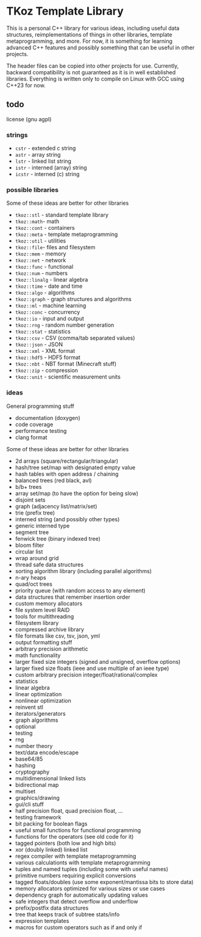 # TKoz Template Library

This is a personal C++ library for various ideas, including useful data
structures, reimplementations of things in other libraries, template
metaprogramming, and more. For now, it is something for learning advanced C++
features and possibly something that can be useful in other projects.

The header files can be copied into other projects for use. Currently, backward
compatibility is not guaranteed as it is in well established libraries.
Everything is written only to compile on Linux with GCC using C++23 for now.

## todo

license (gnu agpl)

### strings

- `cstr` - extended c string
- `astr` - array string
- `lstr` - linked list string
- `istr` - interned (array) string
- `icstr` - interned (c) string

### possible libraries

Some of these ideas are better for other libraries

- `tkoz::stl` - standard template library
- `tkoz::math`- math
- `tkoz::cont` - containers
- `tkoz::meta` - template metaprogramming
- `tkoz::util` - utilities
- `tkoz::file`- files and filesystem
- `tkoz::mem` - memory
- `tkoz::net` - network
- `tkoz::func` - functional
- `tkoz::num` - numbers
- `tkoz::linalg` - linear algebra
- `tkoz::time` - date and time
- `tkoz::algo` - algorithms
- `tkoz::graph` - graph structures and algorithms
- `tkoz::ml` - machine learning
- `tkoz::conc` - concurrency
- `tkoz::io` - input and output
- `tkoz::rng` - random number generation
- `tkoz::stat` - statistics
- `tkoz::csv` - CSV (comma/tab separated values)
- `tkoz::json` - JSON
- `tkoz::xml` - XML format
- `tkoz::hdf5` - HDF5 format
- `tkoz::nbt` - NBT format (Minecraft stuff)
- `tkoz::zip` - compression
- `tkoz::unit` - scientific measurement units

### ideas

General programming stuff
- documentation (doxygen)
- code coverage
- performance testing
- clang format

Some of these ideas are better for other libraries

- 2d arrays (square/rectangular/triangular)
- hash/tree set/map with designated empty value
- hash tables with open address / chaining
- balanced trees (red black, avl)
- b/b+ trees
- array set/map (to have the option for being slow)
- disjoint sets
- graph (adjacency list/matrix/set)
- trie (prefix tree)
- interned string (and possibly other types)
- generic interned type
- segment tree
- fenwick tree (binary indexed tree)
- bloom filter
- circular list
- wrap around grid
- thread safe data structures
- sorting algorithm library (including parallel algorithms)
- n-ary heaps
- quad/oct trees
- priority queue (with random access to any element)
- data structures that remember insertion order
- custom memory allocators
- file system level RAID
- tools for multithreading
- filesystem library
- compressed archive library
- file formats like csv, tsv, json, yml
- output formatting stuff
- arbitrary precision arithmetic
- math functionality
- larger fixed size integers (signed and unsigned, overflow options)
- larger fixed size floats (ieee and use multiple of an ieee type)
- custom arbitrary precision integer/float/rational/complex
- statistics
- linear algebra
- linear optimization
- nonlinear optimization
- reinvent stl
- iterators/generators
- graph algorithms
- optional
- testing
- rng
- number theory
- text/data encode/escape
- base64/85
- hashing
- cryptography
- multidimensional linked lists
- bidirectional map
- multiset
- graphics/drawing
- gui/cli stuff
- half precision float, quad precision float, ...
- testing framework
- bit packing for boolean flags
- useful small functions for functional programming
- functions for the operators (see old code for it)
- tagged pointers (both low and high bits)
- xor (doubly linked) linked list
- regex compiler with template metaprogramming
- various calculationts with template metaprogramming
- tuples and named tuples (including some with useful names)
- primitive numbers requiring explicit conversions
- tagged floats/doubles (use some exponent/mantissa bits to store data)
- memory allocators optimized for various sizes or use cases
- dependency graph for automatically updating values
- safe integers that detect overflow and underflow
- prefix/postfix data structures
- tree that keeps track of subtree stats/info
- expression templates
- macros for custom operators such as if and only if
